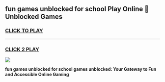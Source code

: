 
## fun games unblocked for school Play Online 👋 Unblocked Games
<h3>
<a href="https://news.freeplayer.one?title=fun_games_unblocked_for_school&ref=17GH">CLICK TO PLAY</a></h3>
<hr>

<h3>
<a href="https://news.freeplayer.one?title=fun_games_unblocked_for_school&ref=17GH">CLICK 2 PLAY</a>
  
</h3>

<a href="https://news.freeplayer.one?title=fun_games_unblocked_for_school&ref=17GH/"><img src="https://clearcache.store/games.png"></a>


**fun games unblocked for school games unblocked: Your Gateway to Fun and Accessible Online Gaming**
